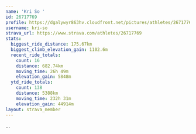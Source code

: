 ```yaml
---
name: 'Kri So '
id: 26717769
profile: https://dgalywyr863hv.cloudfront.net/pictures/athletes/26717769/7761026/14/large.jpg
username: kri-so
strava_url: https://www.strava.com/athletes/26717769
stats:
  biggest_ride_distance: 175.67km
  biggest_climb_elevation_gain: 1102.6m
  recent_ride_totals:
    count: 16
    distance: 682.74km
    moving_time: 26h 49m
    elevation_gain: 5848m
  ytd_ride_totals:
    count: 138
    distance: 5388km
    moving_time: 232h 31m
    elevation_gain: 44914m
layout: strava_member
--- 
```

...
